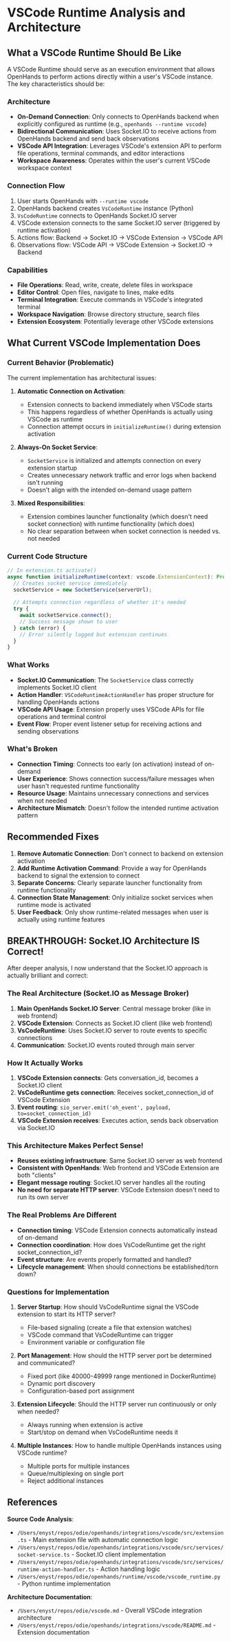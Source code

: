 # VSCode Runtime Analysis and Architecture

## What a VSCode Runtime Should Be Like

A VSCode Runtime should serve as an execution environment that allows OpenHands to perform actions directly within a user's VSCode instance. The key characteristics should be:

### Architecture
- **On-Demand Connection**: Only connects to OpenHands backend when explicitly configured as runtime (e.g., `openhands --runtime vscode`)
- **Bidirectional Communication**: Uses Socket.IO to receive actions from OpenHands backend and send back observations
- **VSCode API Integration**: Leverages VSCode's extension API to perform file operations, terminal commands, and editor interactions
- **Workspace Awareness**: Operates within the user's current VSCode workspace context

### Connection Flow
1. User starts OpenHands with `--runtime vscode`
2. OpenHands backend creates `VsCodeRuntime` instance (Python)
3. `VsCodeRuntime` connects to OpenHands Socket.IO server
4. VSCode extension connects to the same Socket.IO server (triggered by runtime activation)
5. Actions flow: Backend → Socket.IO → VSCode Extension → VSCode API
6. Observations flow: VSCode API → VSCode Extension → Socket.IO → Backend

### Capabilities
- **File Operations**: Read, write, create, delete files in workspace
- **Editor Control**: Open files, navigate to lines, make edits
- **Terminal Integration**: Execute commands in VSCode's integrated terminal
- **Workspace Navigation**: Browse directory structure, search files
- **Extension Ecosystem**: Potentially leverage other VSCode extensions

## What Current VSCode Implementation Does

### Current Behavior (Problematic)
The current implementation has architectural issues:

1. **Automatic Connection on Activation**: 
   - Extension connects to backend immediately when VSCode starts
   - This happens regardless of whether OpenHands is actually using VSCode as runtime
   - Connection attempt occurs in `initializeRuntime()` during extension activation

2. **Always-On Socket Service**:
   - `SocketService` is initialized and attempts connection on every extension startup
   - Creates unnecessary network traffic and error logs when backend isn't running
   - Doesn't align with the intended on-demand usage pattern

3. **Mixed Responsibilities**:
   - Extension combines launcher functionality (which doesn't need socket connection) with runtime functionality (which does)
   - No clear separation between when socket connection is needed vs. not needed

### Current Code Structure
```typescript
// In extension.ts activate()
async function initializeRuntime(context: vscode.ExtensionContext): Promise<void> {
  // Creates socket service immediately
  socketService = new SocketService(serverUrl);
  
  // Attempts connection regardless of whether it's needed
  try {
    await socketService.connect();
    // Success message shown to user
  } catch (error) {
    // Error silently logged but extension continues
  }
}
```

### What Works
- **Socket.IO Communication**: The `SocketService` class correctly implements Socket.IO client
- **Action Handler**: `VSCodeRuntimeActionHandler` has proper structure for handling OpenHands actions
- **VSCode API Usage**: Extension properly uses VSCode APIs for file operations and terminal control
- **Event Flow**: Proper event listener setup for receiving actions and sending observations

### What's Broken
- **Connection Timing**: Connects too early (on activation) instead of on-demand
- **User Experience**: Shows connection success/failure messages when user hasn't requested runtime functionality
- **Resource Usage**: Maintains unnecessary connections and services when not needed
- **Architecture Mismatch**: Doesn't follow the intended runtime activation pattern

## Recommended Fixes

1. **Remove Automatic Connection**: Don't connect to backend on extension activation
2. **Add Runtime Activation Command**: Provide a way for OpenHands backend to signal the extension to connect
3. **Separate Concerns**: Clearly separate launcher functionality from runtime functionality
4. **Connection State Management**: Only initialize socket services when runtime mode is activated
5. **User Feedback**: Only show runtime-related messages when user is actually using runtime features

## BREAKTHROUGH: Socket.IO Architecture IS Correct!

After deeper analysis, I now understand that the Socket.IO approach is actually brilliant and correct:

### The Real Architecture (Socket.IO as Message Broker)
1. **Main OpenHands Socket.IO Server**: Central message broker (like in web frontend)
2. **VSCode Extension**: Connects as Socket.IO client (like web frontend)
3. **VsCodeRuntime**: Uses Socket.IO server to route events to specific connections
4. **Communication**: Socket.IO events routed through main server

### How It Actually Works
1. **VSCode Extension connects**: Gets conversation_id, becomes a Socket.IO client
2. **VsCodeRuntime gets connection**: Receives socket_connection_id of VSCode Extension
3. **Event routing**: `sio_server.emit('oh_event', payload, to=socket_connection_id)`
4. **VSCode Extension receives**: Executes action, sends back observation via Socket.IO

### This Architecture Makes Perfect Sense!
- **Reuses existing infrastructure**: Same Socket.IO server as web frontend
- **Consistent with OpenHands**: Web frontend and VSCode Extension are both "clients"
- **Elegant message routing**: Socket.IO server handles all the routing
- **No need for separate HTTP server**: VSCode Extension doesn't need to run its own server

### The Real Problems Are Different
- **Connection timing**: VSCode Extension connects automatically instead of on-demand
- **Connection coordination**: How does VsCodeRuntime get the right socket_connection_id?
- **Event structure**: Are events properly formatted and handled?
- **Lifecycle management**: When should connections be established/torn down?

### Questions for Implementation

1. **Server Startup**: How should VsCodeRuntime signal the VSCode extension to start its HTTP server?
   - File-based signaling (create a file that extension watches)
   - VSCode command that VsCodeRuntime can trigger
   - Environment variable or configuration file

2. **Port Management**: How should the HTTP server port be determined and communicated?
   - Fixed port (like 40000-49999 range mentioned in DockerRuntime)
   - Dynamic port discovery
   - Configuration-based port assignment

3. **Extension Lifecycle**: Should the HTTP server run continuously or only when needed?
   - Always running when extension is active
   - Start/stop on demand when VsCodeRuntime needs it

4. **Multiple Instances**: How to handle multiple OpenHands instances using VSCode runtime?
   - Multiple ports for multiple instances
   - Queue/multiplexing on single port
   - Reject additional instances

## References

**Source Code Analysis**:
- `/Users/enyst/repos/odie/openhands/integrations/vscode/src/extension.ts` - Main extension file with automatic connection logic
- `/Users/enyst/repos/odie/openhands/integrations/vscode/src/services/socket-service.ts` - Socket.IO client implementation
- `/Users/enyst/repos/odie/openhands/integrations/vscode/src/services/runtime-action-handler.ts` - Action handling logic
- `/Users/enyst/repos/odie/openhands/runtime/vscode/vscode_runtime.py` - Python runtime implementation

**Architecture Documentation**:
- `/Users/enyst/repos/odie/vscode.md` - Overall VSCode integration architecture
- `/Users/enyst/repos/odie/openhands/integrations/vscode/README.md` - Extension documentation